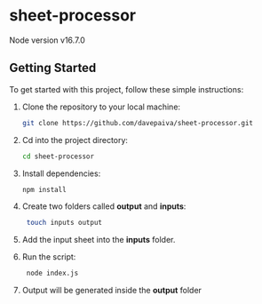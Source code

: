 # sheet-processor

Node version v16.7.0

## Getting Started

To get started with this project, follow these simple instructions:

1. Clone the repository to your local machine:

   ```sh
   git clone https://github.com/davepaiva/sheet-processor.git
   ```

2. Cd into the project directory:

   ```sh
   cd sheet-processor
   ```

3. Install dependencies:

   ```sh
   npm install
   ```

4. Create two folders called **output** and **inputs**:

   ```sh
    touch inputs output
   ```

5. Add the input sheet into the **inputs** folder.

6. Run the script:
   ```sh
    node index.js
   ```
7. Output will be generated inside the **output** folder
